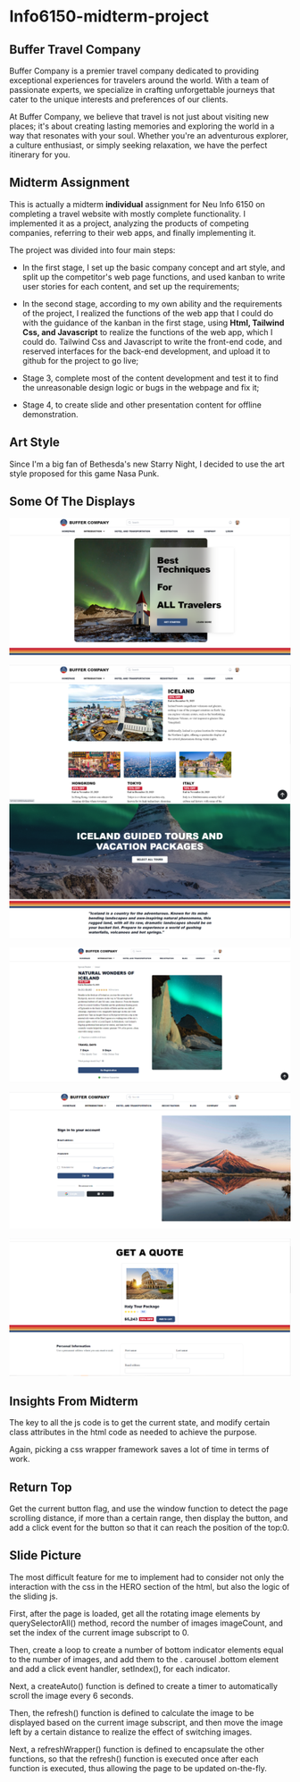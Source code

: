 # Info6150-midterm-project
## Buffer Travel Company 
Buffer Company is a premier travel company dedicated to providing exceptional experiences for travelers around the world. With a team of passionate experts, we specialize in crafting unforgettable journeys that cater to the unique interests and preferences of our clients.

At Buffer Company, we believe that travel is not just about visiting new places; it's about creating lasting memories and exploring the world in a way that resonates with your soul. Whether you're an adventurous explorer, a culture enthusiast, or simply seeking relaxation, we have the perfect itinerary for you.

## Midterm Assignment
This is actually a midterm **individual** assignment for Neu Info 6150 on completing a travel website with mostly complete functionality. I implemented it as a project, analyzing the products of competing companies, referring to their web apps, and finally implementing it. 

The project was divided into four main steps:

* In the first stage, I set up the basic company concept and art style, and split up the competitor's web page functions, and used kanban to write user stories for each content, and set up the requirements; 

* In the second stage, according to my own ability and the requirements of the project, I realized the functions of the web app that I could do with the guidance of the kanban in the first stage, using **Html, Tailwind Css, and Javascript** to realize the functions of the web app, which I could do. Tailwind Css and Javascript to write the front-end code, and reserved interfaces for the back-end development, and upload it to github for the project to go live; 

* Stage 3, complete most of the content development and test it to find the unreasonable design logic or bugs in the webpage and fix it; 

* Stage 4, to create slide and other presentation content for offline demonstration.

## Art Style
Since I'm a big fan of Bethesda's new Starry Night, I decided to use the art style proposed for this game Nasa Punk.

## Some Of The Displays
![index_1.html](vx_images/293364915231147.png)

![index_2.html](vx_images/108165015249573.png)
![iceland_1.html](vx_images/141135115237440.png)

![iceland_2.html](vx_images/48985215257606.png)

![login.html](vx_images/339945215250275.png)

![registration.html](vx_images/339205315246830.png)
## Insights From Midterm
The key to all the js code is to get the current state, and modify certain class attributes in the html code as needed to achieve the purpose.

Again, picking a css wrapper framework saves a lot of time in terms of work.


## Return Top
Get the current button flag, and use the window function to detect the page scrolling distance, if more than a certain range, then display the button, and add a click event for the button so that it can reach the position of the top:0.

## Slide Picture
The most difficult feature for me to implement had to consider not only the interaction with the css in the HERO section of the html, but also the logic of the sliding js. 

First, after the page is loaded, get all the rotating image elements by querySelectorAll() method, record the number of images imageCount, and set the index of the current image subscript to 0. 

Then, create a loop to create a number of bottom indicator elements equal to the number of images, and add them to the . carousel .bottom element and add a click event handler, setIndex(), for each indicator. 

Next, a createAuto() function is defined to create a timer to automatically scroll the image every 6 seconds. 


Then, the refresh() function is defined to calculate the image to be displayed based on the current image subscript, and then move the image left by a certain distance to realize the effect of switching images. 

Next, a refreshWrapper() function is defined to encapsulate the other functions, so that the refresh() function is executed once after each function is executed, thus allowing the page to be updated on-the-fly.





